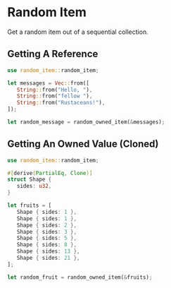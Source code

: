 # Random Item

Get a random item out of a sequential collection.

## Getting A Reference

```rs
use random_item::random_item;

let messages = Vec::from([
   String::from("Hello, "),
   String::from("fellow "),
   String::from("Rustaceans!"),
]);

let random_message = random_owned_item(&messages);
```

## Getting An Owned Value (Cloned)

```rs
use random_item::random_item;

#[derive(PartialEq, Clone)]
struct Shape {
   sides: u32,
}

let fruits = [
   Shape { sides: 1 },
   Shape { sides: 1 },
   Shape { sides: 2 },
   Shape { sides: 3 },
   Shape { sides: 5 },
   Shape { sides: 8 },
   Shape { sides: 13 },
   Shape { sides: 21 },
];

let random_fruit = random_owned_item(&fruits);
```

